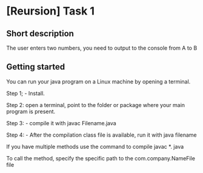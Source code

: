 # [Reursion] Task 1

## Short description 
The user enters two numbers, you need to output to the console from A to B 

## Getting started

You can run your java program on a Linux machine by opening a terminal.

Step 1; - Install.

Step 2: open a terminal, point to the folder or package where your main program is present.

Step 3: - compile it with javac Filename.java

Step 4: - After the compilation class file is available, run it with java filename

If you have multiple methods use the command to compile javac *. java

To call the method, specify the specific path to the com.company.NameFile file 
